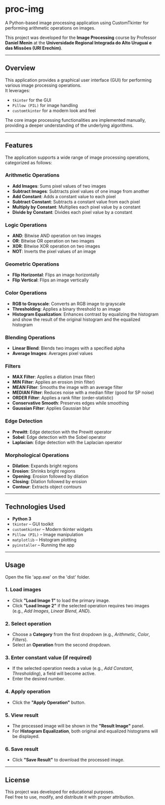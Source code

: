 # proc-img
A Python-based image processing application using CustomTkinter for performing arithmetic operations on images.

This project was developed for the **Image Processing** course by Professor **Daniel Menin** at the **Universidade Regional Integrada do Alto Uruguai e das Missões (URI Erechim)**.

---

## Overview

This application provides a graphical user interface (GUI) for performing various image processing operations.  
It leverages:

- `tkinter` for the GUI  
- `Pillow (PIL)` for image handling  
- `customtkinter` for a modern look and feel  

The core image processing functionalities are implemented manually, providing a deeper understanding of the underlying algorithms.

---

## Features

The application supports a wide range of image processing operations, categorized as follows:

### Arithmetic Operations

- **Add Images**: Sums pixel values of two images  
- **Subtract Images**: Subtracts pixel values of one image from another  
- **Add Constant**: Adds a constant value to each pixel  
- **Subtract Constant**: Subtracts a constant value from each pixel  
- **Multiply by Constant**: Multiplies each pixel value by a constant  
- **Divide by Constant**: Divides each pixel value by a constant  

### Logic Operations

- **AND**: Bitwise AND operation on two images  
- **OR**: Bitwise OR operation on two images  
- **XOR**: Bitwise XOR operation on two images  
- **NOT**: Inverts the pixel values of an image  

### Geometric Operations

- **Flip Horizontal**: Flips an image horizontally  
- **Flip Vertical**: Flips an image vertically  

### Color Operations

- **RGB to Grayscale**: Converts an RGB image to grayscale  
- **Thresholding**: Applies a binary threshold to an image  
- **Histogram Equalization**: Enhances contrast by equalizing the histogram and show the result of the original histogram and the equalized histogram

### Blending Operations

- **Linear Blend**: Blends two images with a specified alpha  
- **Average Images**: Averages pixel values  

### Filters

- **MAX Filter**: Applies a dilation (max filter)  
- **MIN Filter**: Applies an erosion (min filter)  
- **MEAN Filter**: Smooths the image with an average filter  
- **MEDIAN Filter**: Reduces noise with a median filter (good for SP noise)
- **ORDER Filter**: Applies a rank filter (order-statistic)  
- **Conservative Smooth**: Preserves edges while smoothing  
- **Gaussian Filter**: Applies Gaussian blur  

### Edge Detection

- **Prewitt**: Edge detection with the Prewitt operator  
- **Sobel**: Edge detection with the Sobel operator  
- **Laplacian**: Edge detection with the Laplacian operator  

### Morphological Operations

- **Dilation**: Expands bright regions  
- **Erosion**: Shrinks bright regions  
- **Opening**: Erosion followed by dilation  
- **Closing**: Dilation followed by erosion  
- **Contour**: Extracts object contours  

---

## Technologies Used

- **Python 3**
- `tkinter` – GUI toolkit  
- `customtkinter` – Modern tkinter widgets  
- `Pillow (PIL)` – Image manipulation  
- `matplotlib` – Histogram plotting
- `pyinstaller` – Running the app 

---

## Usage

Open the file 'app.exe' on the 'dist' folder.

### 1. Load images

- Click **"Load Image 1"** to load the primary image.  
- Click **"Load Image 2"** if the selected operation requires two images (e.g., *Add Images*, *Linear Blend*, *AND*).  

### 2. Select operation

- Choose a **Category** from the first dropdown (e.g., *Arithmetic*, *Color*, *Filters*).  
- Select an **Operation** from the second dropdown.  

### 3. Enter constant value (if required)

- If the selected operation needs a value (e.g., *Add Constant*, *Thresholding*), a field will become active.  
- Enter the desired number.  

### 4. Apply operation

- Click the **"Apply Operation"** button.  

### 5. View result

- The processed image will be shown in the **"Result Image"** panel.  
- For **Histogram Equalization**, both original and equalized histograms will be displayed.  

### 6. Save result

- Click **"Save Result"** to download the processed image.  

---

## License

This project was developed for educational purposes.  
Feel free to use, modify, and distribute it with proper attribution.